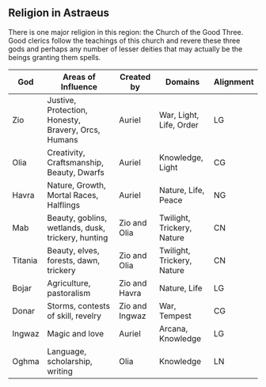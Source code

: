 ## Religion in Astraeus

There is one major religion in this region: the Church of the Good Three. Good clerics follow the teachings of this church and revere these three gods and perhaps any number of lesser deities that may actually be the beings granting them spells. 

| God     | Areas of Influence                                  | Created by     | Domains                    | Alignment |
|---------|-----------------------------------------------------|----------------|----------------------------|-----------|
| Zio     | Justive, Protection, Honesty, Bravery, Orcs, Humans | Auriel         | War, Light, Life, Order    | LG        |
| Olia    | Creativity, Craftsmanship, Beauty, Dwarfs           | Auriel         | Knowledge, Light           | CG        |
| Havra   | Nature, Growth, Mortal Races, Halflings              | Auriel         | Nature, Life, Peace        | NG        |
| Mab     | Beauty, goblins, wetlands, dusk, trickery, hunting  | Zio and Olia   | Twilight, Trickery, Nature | CN        |
| Titania | Beauty, elves, forests, dawn, trickery              | Zio and Olia   | Twilight, Trickery, Nature | CN        |
| Bojar   | Agriculture, pastoralism                            | Zio and Havra  | Nature, Life               | LG        |
| Donar   | Storms, contests of skill, revelry                  | Zio and Ingwaz | War, Tempest               | CG        |
| Ingwaz  | Magic and love                                      | Auriel         | Arcana, Knowledge          | LG        |
| Oghma   | Language, scholarship, writing                      | Olia           | Knowledge                  | LN        |
